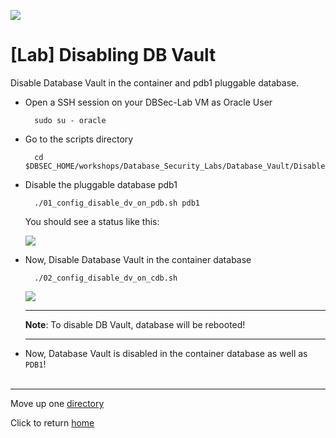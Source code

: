 ﻿![](../../../images/banner_DV.PNG)

# [Lab] Disabling DB Vault

Disable Database Vault in the container and pdb1 pluggable database.

- Open a SSH session on your DBSec-Lab VM as Oracle User

        sudo su - oracle

- Go to the scripts directory

        cd $DBSEC_HOME/workshops/Database_Security_Labs/Database_Vault/Disable_Database_Vault

- Disable the pluggable database pdb1

        ./01_config_disable_dv_on_pdb.sh pdb1
    
    You should see a status like this:

    ![](../images/DV_027.PNG)

- Now, Disable Database Vault in the container database

        ./02_config_disable_dv_on_cdb.sh

    ![](../images/DV_028.PNG)

    ---
    **Note**: To disable DB Vault, database will be rebooted!

    ---
    
- Now, Database Vault is disabled in the container database as well as `PDB1`!
<br>&nbsp;

---
Move up one [directory](../README.md)

Click to return [home](/README.md)
